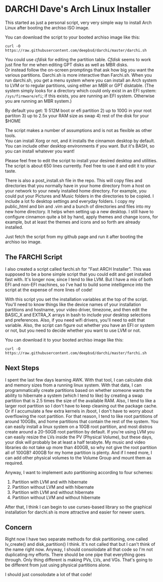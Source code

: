 # DARCHI    Dave's Arch Linux Installer

This started as just a personal script, very very simple way to install 
Arch Linux after booting the archiso ISO image.  

You can download the script to your booted archiso image like this:

`curl -O https://raw.githubusercontent.com/deepbsd/darchi/master/darchi.sh`

You could use *cfdisk* for editing the partition table.  *Cfdisk* seems to
work just fine for me when editing GPT disks as well as MBR disks.  
Or instead follow the on-screen promptings that ask how big you want the various
partitions.  Darchi.sh is more interactive than Farchi.sh.  When you run
darchi.sh, you get a menu system where you can install an Arch system to
LVM or to regular partitions, using either an MBR or GPT disktable.  (The
system simply looks for a directory which could only exist in an EFI system:
`/sys/firmware/efi`; if this exists, you are running an EFI system. Otherwise
you are running an MBR system.)

By default you get:  1) 512M boot or efi partition
                     2) up to 100G in your root partiton
                     3) up to 2.5x your RAM size as swap
                     4) rest of the disk for your $HOME

The script makes a number of assumptions and is not as flexible as other tools.  
You can install Xorg or not, and it installs the cinnamon desktop by default.  You can 
include other desktop environments if you want.  But it's BASH, so you can install
whatever you want!  

Please feel free to edit the script to install your desired desktop and utilities.  
The script is about 650 lines currently.  Feel free to use it and edit it to
your taste.  

There is also a post\_install.sh file in the repo.  This will copy files
and directories that you normally have in your home directory from a host
on your network to your newly installed home directory. For example, you
could put your Pictures and Music folders in the directories to be
copied.  I include a lot fo desktop settings and everyday folders.  I
copy my public\_html and bin and .vim and a bunch of directories and
files into my new home directory.  It helps when setting up a new
desktop.  I still have to configure cinnamon quite a bit by hand, apply
themes and change icons, for example, but at least the themes and icons
and so forth are already installed.

Just fetch the script from my github page and run it after booting the archiso iso
image.

## The FARCHI Script

I also created a script called farchi.sh for "Fast ARCH Installer".  This was supposed
to be a bone simple script that you could edit and get installed fast with.  It's longer
now, since I tend to like LVM.  But I have a mix of both EFI and non-EFI machines, so 
I've had to build some intelligence into the script at the expense of more lines of code!

With this script you set the installation variables at the top of the script.
You'll need to know things like the device names of your installation partitions and
hostname, your video driver, timezone, and then edit the BASIC\_X and EXTRA\_X arrays in bash to
include your desktop selections and preferences. Also, if you need wifi drivers, 
you'll need to edit that variable.  Also, the script can figure out whether you have an 
EFI or system or not, but you need to decide whether you want to use LVM or not.

You can download it to your booted archiso image like this:

`curl -O https://raw.githubusercontent.com/deepbsd/darchi/master/farchi.sh`

## Next Steps

I spent the last few days learning AWK. With that tool, I can calculate disk and memory sizes
from a running linux system.  With that data, I can programmatically create partitions based on
whether someone wants the ability to hibernate a system (which I tend to like) by creating a swap
partition that is 2.5 times the size of the available RAM.  Also, I tend to like a larger root partition
so I don't have to keep cleaning out the package cache.  Or if I accumulate a few extra kernels in 
/boot, I don't have to worry about overflowing the root partition.  For that reason, I tend to like
root partitions of around 100GBs, and home partitions that contain the rest of the system.  You can
easily install a linux system on a 10GB root partition, and most distros create around a 20-50GB 
root partition by default.  If you're using LVM you can easily resize the LVs inside the PV (Physical
Volume), but these days, your disk will probably be at least a half terabyte.  My music and video libraries
do not take up more than 400GB, so why not give the root partition all of 100GB?  400GB for my home
partition is plenty.  And if I need more, I can add other physical volumes to the Volume Group
and mount them as required.

Anyway, I want to implement auto partitioning according to four schemes:

1) Partition with LVM and with hibernate
2) Partition without LVM and with hibernate
3) Partition with LVM and without hibernate
4) Partition without LVM and without hibernate

After that, I think I can begin to use curses-based library so the graphical installation for darchi.sh
is more attractive and easier for newer users.

## Concern

Right now I have two separate methods for disk partitioning, one called lv\_create() and disk\_partition() I think.
It's not called that but I can't think of the name right now.  Anyway, I should consolodate all that code
so I'm not duplicating my efforts.  There should be one pipe that everything goes through.  Only thing different
is making PVs, LVs, and VGs.  That's going to be different from just using physical partitions alone.  

I should just consolodate a lot of that code!

